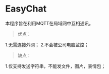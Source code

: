 # EasyChat

本程序旨在利用MQTT在局域网中互相通讯。

> 优点：
> 
1.无需连接外网；
2.不会被公司电脑监控；

> 缺点：

1.仅支持发送字符串，不能发文件，图片，表情包；
